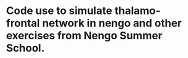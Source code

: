 # Code use to simulate thalamo-frontal network in nengo and other exercises from Nengo Summer School.

